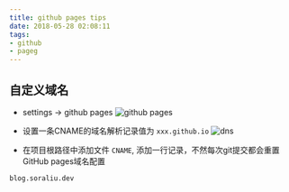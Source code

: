 ```yaml
---
title: github pages tips
date: 2018-05-28 02:08:11
tags:
- github
- pageg
---
```


## 自定义域名
- settings -> github pages
![github pages](/assets/images/github/pages.png)

- 设置一条CNAME的域名解析记录值为 `xxx.github.io`
![dns](/assets/images/github/dns.png)

- 在项目根路径中添加文件 `CNAME`, 添加一行记录，不然每次git提交都会重置GitHub pages域名配置

```
blog.soraliu.dev
```


